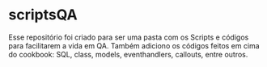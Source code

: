 # scriptsQA

Esse repositório foi criado para ser uma pasta com os Scripts e códigos para facilitarem a vida em QA.
Também adiciono os códigos feitos em cima do cookbook: SQL, class, models, eventhandlers, callouts, entre outros.
